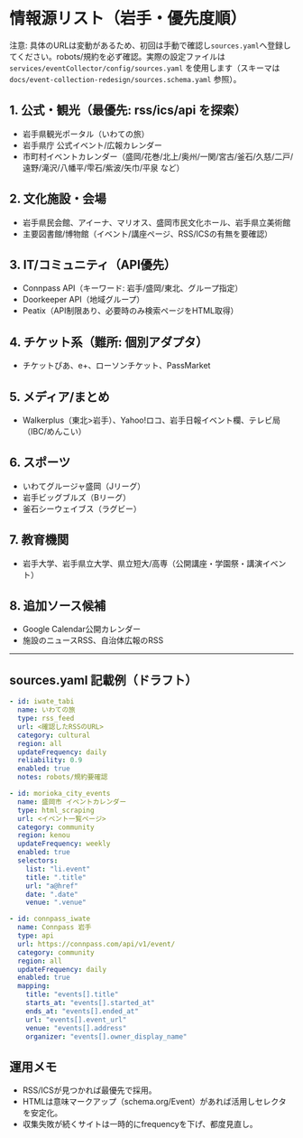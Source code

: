 # 情報源リスト（岩手・優先度順）

注意: 具体のURLは変動があるため、初回は手動で確認し`sources.yaml`へ登録してください。robots/規約を必ず確認。実際の設定ファイルは `services/eventCollector/config/sources.yaml` を使用します（スキーマは `docs/event-collection-redesign/sources.schema.yaml` 参照）。

## 1. 公式・観光（最優先: rss/ics/api を探索）
- 岩手県観光ポータル（いわての旅）
- 岩手県庁 公式イベント/広報カレンダー
- 市町村イベントカレンダー（盛岡/花巻/北上/奥州/一関/宮古/釜石/久慈/二戸/遠野/滝沢/八幡平/雫石/紫波/矢巾/平泉 など）

## 2. 文化施設・会場
- 岩手県民会館、アイーナ、マリオス、盛岡市民文化ホール、岩手県立美術館
- 主要図書館/博物館（イベント/講座ページ、RSS/ICSの有無を要確認）

## 3. IT/コミュニティ（API優先）
- Connpass API（キーワード: 岩手/盛岡/東北、グループ指定）
- Doorkeeper API（地域グループ）
- Peatix（API制限あり、必要時のみ検索ページをHTML取得）

## 4. チケット系（難所: 個別アダプタ）
- チケットぴあ、e+、ローソンチケット、PassMarket

## 5. メディア/まとめ
- Walkerplus（東北>岩手）、Yahoo!ロコ、岩手日報イベント欄、テレビ局（IBC/めんこい）

## 6. スポーツ
- いわてグルージャ盛岡（Jリーグ）
- 岩手ビッグブルズ（Bリーグ）
- 釜石シーウェイブス（ラグビー）

## 7. 教育機関
- 岩手大学、岩手県立大学、県立短大/高専（公開講座・学園祭・講演イベント）

## 8. 追加ソース候補
- Google Calendar公開カレンダー
- 施設のニュースRSS、自治体広報のRSS

---

## sources.yaml 記載例（ドラフト）
```yaml
- id: iwate_tabi
  name: いわての旅
  type: rss_feed
  url: <確認したRSSのURL>
  category: cultural
  region: all
  updateFrequency: daily
  reliability: 0.9
  enabled: true
  notes: robots/規約要確認

- id: morioka_city_events
  name: 盛岡市 イベントカレンダー
  type: html_scraping
  url: <イベント一覧ページ>
  category: community
  region: kenou
  updateFrequency: weekly
  enabled: true
  selectors:
    list: "li.event"
    title: ".title"
    url: "a@href"
    date: ".date"
    venue: ".venue"

- id: connpass_iwate
  name: Connpass 岩手
  type: api
  url: https://connpass.com/api/v1/event/
  category: community
  region: all
  updateFrequency: daily
  enabled: true
  mapping:
    title: "events[].title"
    starts_at: "events[].started_at"
    ends_at: "events[].ended_at"
    url: "events[].event_url"
    venue: "events[].address"
    organizer: "events[].owner_display_name"
```

## 運用メモ
- RSS/ICSが見つかれば最優先で採用。
- HTMLは意味マークアップ（schema.org/Event）があれば活用しセレクタを安定化。
- 収集失敗が続くサイトは一時的にfrequencyを下げ、都度見直し。

